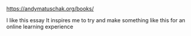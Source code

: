 https://andymatuschak.org/books/

I like this essay
It inspires me to try and make something like this for an online learning experience